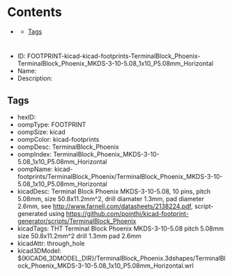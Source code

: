 



Contents
========

* [](#)
	* [Tags](#tags)

# 

- ID: FOOTPRINT-kicad-kicad-footprints-TerminalBlock_Phoenix-TerminalBlock_Phoenix_MKDS-3-10-5.08_1x10_P5.08mm_Horizontal
- Name: 
- Description: 

## Tags

- hexID: 
- oompType: FOOTPRINT
- oompSize: kicad
- oompColor: kicad-footprints
- oompDesc: TerminalBlock_Phoenix
- oompIndex: TerminalBlock_Phoenix_MKDS-3-10-5.08_1x10_P5.08mm_Horizontal
- oompName: kicad-footprints/TerminalBlock_Phoenix/TerminalBlock_Phoenix_MKDS-3-10-5.08_1x10_P5.08mm_Horizontal
- kicadDesc: Terminal Block Phoenix MKDS-3-10-5.08, 10 pins, pitch 5.08mm, size 50.8x11.2mm^2, drill diamater 1.3mm, pad diameter 2.6mm, see http://www.farnell.com/datasheets/2138224.pdf, script-generated using https://github.com/pointhi/kicad-footprint-generator/scripts/TerminalBlock_Phoenix
- kicadTags: THT Terminal Block Phoenix MKDS-3-10-5.08 pitch 5.08mm size 50.8x11.2mm^2 drill 1.3mm pad 2.6mm
- kicadAttr: through_hole
- kicad3DModel: ${KICAD6_3DMODEL_DIR}/TerminalBlock_Phoenix.3dshapes/TerminalBlock_Phoenix_MKDS-3-10-5.08_1x10_P5.08mm_Horizontal.wrl
